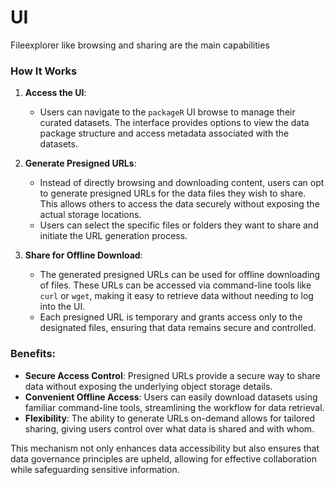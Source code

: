 # UI

Fileexplorer like browsing and sharing are the main capabilities

### How It Works

1. **Access the UI**:
   - Users can navigate to the `packageR` UI browse to manage their curated datasets. The interface provides options to view the data package structure and access metadata associated with the datasets.

2. **Generate Presigned URLs**:
   - Instead of directly browsing and downloading content, users can opt to generate presigned URLs for the data files they wish to share. This allows others to access the data securely without exposing the actual storage locations.
   - Users can select the specific files or folders they want to share and initiate the URL generation process.

3. **Share for Offline Download**:
   - The generated presigned URLs can be used for offline downloading of files. These URLs can be accessed via command-line tools like `curl` or `wget`, making it easy to retrieve data without needing to log into the UI.
   - Each presigned URL is temporary and grants access only to the designated files, ensuring that data remains secure and controlled.

### Benefits:
- **Secure Access Control**: Presigned URLs provide a secure way to share data without exposing the underlying object storage details.
- **Convenient Offline Access**: Users can easily download datasets using familiar command-line tools, streamlining the workflow for data retrieval.
- **Flexibility**: The ability to generate URLs on-demand allows for tailored sharing, giving users control over what data is shared and with whom.

This mechanism not only enhances data accessibility but also ensures that data governance principles are upheld, allowing for effective collaboration while safeguarding sensitive information.
